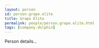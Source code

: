 ```yaml
---
layout: person
id: person.grape.elite
title: Grape Elite
permalink: people/person.grape.elite.html
tags: [company.dolphin]
---
```


Person details...